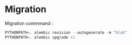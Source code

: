 # Migration

Migration commmand :
```python
PYTHONPATH=. alembic revision --autogenerate -m "blah"
PYTHONPATH=. alembic upgrade +1
```